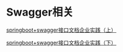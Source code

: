 # Swagger相关

[springboot+swagger接口文档企业实践（上）](https://juejin.im/post/5dcc00c2e51d45105d56306e)

[springboot+swagger接口文档企业实践（下）](https://juejin.im/post/5dd617dae51d453688181719)